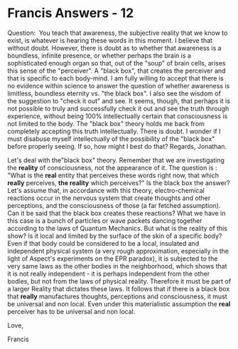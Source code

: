 # Francis Answers - 12

Question: &nbsp;You teach that awareness, the subjective reality that we know to exist, is whatever is hearing these words in this moment. I believe that without doubt. However, there is doubt as to whether that awareness is a boundless, infinite presence, or whether perhaps the brain is a sophisticated enough organ so that, out of the &quot;soup&quot; of brain cells, arises this sense of the &quot;perceiver&quot;. A &quot;black box&quot;, that creates the perceiver and that is specific to each body-mind. I am fully willing to accept that there is no evidence within science to answer the question of whether awareness is limitless, boundless eternity vs. &quot;the black box&quot;. I also see the wisdom of the suggestion to &quot;check it out&quot; and see. It seems, though, that perhaps it is not possible to truly and successfully check it out and see the truth through experience, without being 100% intellectually certain that consciousness is not limited to the body. The &quot;black box&quot; theory holds me back from completely accepting this truth intellectually. There is doubt. I wonder if I must disabuse myself intellectually of the possibility of the &quot;black box&quot; before properly seeing. If so, how might I best do that? Regards, Jonathan.

Let's deal with the&quot;black box&quot; theory. Remember that we are investigating the **reality** of consciousness, not the appearance of it. The question is : &quot;What is the **real** entity that perceives these words right now, that which **really** perceives, **the reality** which perceives?&quot; Is the black box the answer? Let's assume that, in accordance with this theory, electro-chemical reactions occur in the nervous system that create thoughts and other perceptions, and the consciousness of those (a far fetched assumption). &nbsp; Can it be said that the black box creates these reactions? What we have in this case is a bunch of particles or wave packets dancing together according to the laws of Quantum Mechanics. But what is the reality of this show? Is it local and limited by the surface of the skin of a specific body? Even if that body could be considered to be a local, insulated and independent physical system (a very rough approximation, especially in the light of Aspect's experiments on the EPR paradox), it is subjected to the very same laws as the other bodies in the neighborhood, which shows that it is not really independent - it is perhaps independent from the other bodies, but not from the laws of physical reality. Therefore it must be part of a larger Reality that dictates these laws. It follows that if there is a black box that **really** manufactures thoughts, perceptions and consciousness, it must be universal and non local. Even under this materialistic assumption the **real** perceiver has to be universal and non local.

Love,

Francis

